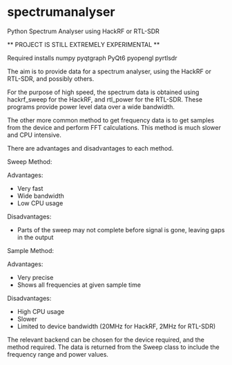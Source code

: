 # spectrumanalyser
Python Spectrum Analyser using HackRF or RTL-SDR

** PROJECT IS STILL EXTREMELY EXPERIMENTAL **

Required installs
numpy pyqtgraph PyQt6 pyopengl pyrtlsdr 


The aim is to provide data for a spectrum analyser, using the HackRF or RTL-SDR, and possibly others.

For the purpose of high speed, the spectrum data is obtained using hackrf_sweep for the HackRF, and rtl_power for the RTL-SDR. These programs provide power level data over a wide bandwidth.

The other more common method to get frequency data is to get samples from the device and perform FFT calculations. This method is much slower and CPU intensive.

There are advantages and disadvantages to each method.

Sweep Method:

Advantages:
- Very fast
- Wide bandwidth
- Low CPU usage

Disadvantages:

- Parts of the sweep may not complete before signal is gone, leaving gaps in the output

Sample Method:

Advantages:
- Very precise
- Shows all frequencies at given sample time

Disadvantages:

- High CPU usage
- Slower
- Limited to device bandwidth (20MHz for HackRF, 2MHz for RTL-SDR)

The relevant backend can be chosen for the device required, and the method required.
The data is returned from the Sweep class to include the frequency range and power values.



